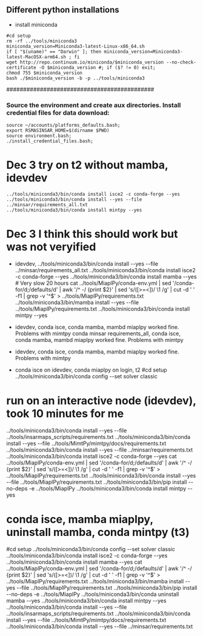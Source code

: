 ## Different python installations 
* install miniconda
```
#cd setup
rm -rf ../tools/miniconda3
miniconda_version=Miniconda3-latest-Linux-x86_64.sh
if [ "$(uname)" == "Darwin" ]; then miniconda_version=Miniconda3-latest-MacOSX-arm64.sh ; fi
wget http://repo.continuum.io/miniconda/$miniconda_version --no-check-certificate -O $miniconda_version #; if ($? != 0) exit; 
chmod 755 $miniconda_version
bash ./$miniconda_version -b -p ../tools/miniconda3
```
############################################
### Source the environment and create aux directories. Install credential files for data download: ###
```
source ~/accounts/platforms_defaults.bash;
export RSMASINSAR_HOME=$(dirname $PWD)
source environment.bash;
./install_credential_files.bash;
```

# Dec 3  try on t2 without mamba, idevdev
```
../tools/miniconda3/bin/conda install isce2 -c conda-forge --yes
../tools/miniconda3/bin/conda install --yes --file ../minsar/requirements_all.txt
../tools/miniconda3/bin/conda install mintpy --yes
```

# Dec 3  I think this should work but was not veryified
* idevdev,
../tools/miniconda3/bin/conda install --yes --file ../minsar/requirements_all.txt
../tools/miniconda3/bin/conda install isce2 -c conda-forge --yes
../tools/miniconda3/bin/conda install mamba --yes                          # Very slow 20 hours
cat ../tools/MiaplPy/conda-env.yml | sed '/conda-for/d;/defaults/d' | awk '/^  -/ {print $2}' | sed 's/\([>=<]\)/ \1 /g' | cut -d ' ' -f1 | grep -v '^$' > ../tools/MiaplPy/requirements.txt
../tools/miniconda3/bin/mamba install --yes --file ../tools/MiaplPy/requirements.txt
../tools/miniconda3/bin/conda install mintpy --yes


* idevdev, conda isce, conda mamba, mambd miaplpy worked fine. Problems with mimtpy
 conda minsar requirements_all, conda isce, conda mamba, mambd miaplpy worked fine. Problems with mimtpy
* idevdev, conda isce, conda mamba, mambd miaplpy worked fine. Problems with mimtpy
* conda isce on idevdev, conda miaplpy on login, t2
#cd setup
../tools/miniconda3/bin/conda config --set solver classic
# run on an interactive node (idevdev), took 10 minutes for me
../tools/miniconda3/bin/conda install --yes --file ../tools/insarmaps_scripts/requirements.txt
../tools/miniconda3/bin/conda install --yes --file ../tools/MimtPy/mimtpy/docs/requirements.txt 
../tools/miniconda3/bin/conda install --yes --file ../minsar/requirements.txt
../tools/miniconda3/bin/conda install isce2 -c conda-forge --yes 
cat ../tools/MiaplPy/conda-env.yml | sed '/conda-for/d;/defaults/d' | awk '/^  -/ {print $2}' | sed 's/\([>=<]\)/ \1 /g' | cut -d ' ' -f1 | grep -v '^$' > ../tools/MiaplPy/requirements.txt
../tools/miniconda3/bin/conda install --yes --file ../tools/MiaplPy/requirements.txt
../tools/miniconda3/bin/pip install --no-deps -e ../tools/MiaplPy
../tools/miniconda3/bin/conda install mintpy --yes

# conda isce, mamba miaplpy, uninstall mamba, conda mintpy (t3)
#cd setup
../tools/miniconda3/bin/conda config --set solver classic
../tools/miniconda3/bin/conda install isce2 -c conda-forge --yes
../tools/miniconda3/bin/conda install mamba --yes
cat ../tools/MiaplPy/conda-env.yml | sed '/conda-for/d;/defaults/d' | awk '/^  -/ {print $2}' | sed 's/\([>=<]\)/ \1 /g' | cut -d ' ' -f1 | grep -v '^$' > ../tools/MiaplPy/requirements.txt
../tools/miniconda3/bin/mamba install --yes --file ../tools/MiaplPy/requirements.txt
../tools/miniconda3/bin/pip install --no-deps -e ../tools/MiaplPy
../tools/miniconda3/bin/conda uninstall mamba --yes
../tools/miniconda3/bin/conda install mintpy --yes
../tools/miniconda3/bin/conda install --yes --file ../tools/insarmaps_scripts/requirements.txt
../tools/miniconda3/bin/conda install --yes --file ../tools/MimtPy/mimtpy/docs/requirements.txt
../tools/miniconda3/bin/conda install --yes --file ../minsar/requirements.txt
